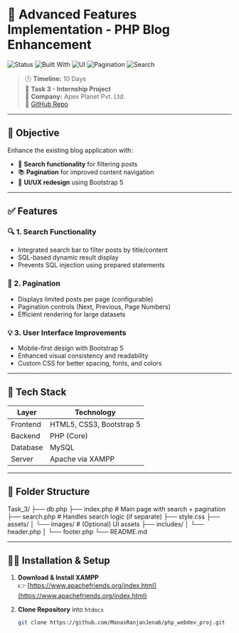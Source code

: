 # 🚀 Advanced Features Implementation - PHP Blog Enhancement

![Status](https://img.shields.io/badge/Status-Completed-brightgreen)
![Built With](https://img.shields.io/badge/Built%20With-PHP-blue)
![UI](https://img.shields.io/badge/UI-Bootstrap%205-purple)
![Pagination](https://img.shields.io/badge/Feature-Pagination-yellowgreen)
![Search](https://img.shields.io/badge/Feature-Search-blueviolet)

> 🕒 **Timeline:** 10 Days  
> 📌 **Task 3 - Internship Project**  
> 🏢 **Company:** Apex Planet Pvt. Ltd.  
> 📁 [GitHub Repo](https://github.com/ManasRanjanJena6/php_webdev_proj/tree/main/Task_3/Advanced_Features_Implementation)

---

## 🎯 Objective

Enhance the existing blog application with:

- 🔎 **Search functionality** for filtering posts
- 📚 **Pagination** for improved content navigation
- 🎨 **UI/UX redesign** using Bootstrap 5

---

## ✅ Features

### 🔍 1. Search Functionality
- Integrated search bar to filter posts by title/content
- SQL-based dynamic result display
- Prevents SQL injection using prepared statements

### 📄 2. Pagination
- Displays limited posts per page (configurable)
- Pagination controls (Next, Previous, Page Numbers)
- Efficient rendering for large datasets

### 💡 3. User Interface Improvements
- Mobile-first design with Bootstrap 5
- Enhanced visual consistency and readability
- Custom CSS for better spacing, fonts, and colors

---

## 🧰 Tech Stack

| Layer        | Technology        |
|--------------|-------------------|
| Frontend     | HTML5, CSS3, Bootstrap 5 |
| Backend      | PHP (Core)        |
| Database     | MySQL             |
| Server       | Apache via XAMPP  |

---

## 📂 Folder Structure

Task_3/
├── db.php
├── index.php # Main page with search + pagination
├── search.php # Handles search logic (if separate)
├── style.css
├── assets/
│ └── images/ # (Optional) UI assets
├── includes/
│ └── header.php
│ └── footer.php
└── README.md


---

## 🧑‍💻 Installation & Setup

1. **Download & Install XAMPP**  
   👉 [https://www.apachefriends.org/index.html](https://www.apachefriends.org/index.html)

2. **Clone Repository** into `htdocs`  
   ```bash
   git clone https://github.com/ManasRanjanJena6/php_webdev_proj.git
